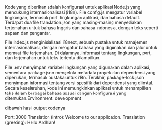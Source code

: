 Kode yang diberikan adalah konfigurasi untuk aplikasi Node.js yang mendukung internasionalisasi (i18n). File config.js mengatur variabel lingkungan, termasuk port, lingkungan aplikasi, dan bahasa default. Terdapat dua file translation.json yang masing-masing menyediakan terjemahan untuk bahasa Inggris dan bahasa Indonesia, dengan teks seperti sapaan dan pengantar.

File index.js menginisialisasi i18next, sebuah pustaka untuk manajemen internasionalisasi, dengan mengatur bahasa yang digunakan dan jalur untuk memuat file terjemahan. Di dalamnya, informasi tentang lingkungan, port, dan terjemahan untuk teks tertentu ditampilkan.

File .env menyimpan variabel lingkungan yang digunakan dalam aplikasi, sementara package.json mengelola metadata proyek dan dependensi yang diperlukan, termasuk pustaka untuk i18n. Terakhir, package-lock.json menyimpan informasi tentang versi spesifik dari dependensi yang diinstal. Secara keseluruhan, kode ini memungkinkan aplikasi untuk menampilkan teks dalam berbagai bahasa sesuai dengan konfigurasi yang ditentukan.Environment: development

dibawah hasil output codenya

Port: 3000
Translation (intro): Welcome to our application.
Translation (greeting): Hello Ardhian!
